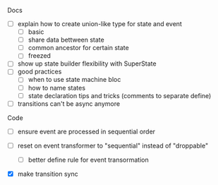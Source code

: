 Docs
* [ ] explain how to create union-like type for state and event
  * [ ] basic
  * [ ] share data bettween state
  * [ ] common ancestor for certain state
  * [ ] freezed
* [ ] show up state builder flexibility with SuperState
* [ ] good practices
  - [ ] when to use state machine bloc
  - [ ] how to name states
  - [ ] state declaration tips and tricks (comments to separate define)
* [ ] transitions can't be async anymore

Code
* [ ] ensure event are processed in sequential order
* [ ] reset on event transformer to "sequential" instead of "droppable"
  - [ ] better define rule for event transormation
* [X] make transition sync


